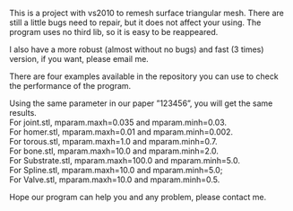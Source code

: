 This is a project with vs2010 to remesh surface triangular mesh. There are still a little bugs need to repair, but it does not affect your using. The program uses no third lib, so it is easy to be reappeared.  

I also have a more robust (almost without no bugs) and fast (3 times) version, if you want, please email me.  

There are four examples available in the repository you can use to check the performance of the program.   

Using the same parameter in our paper ”123456”, you will get the same results.  
For joint.stl, mparam.maxh=0.035 and mparam.minh=0.03.   
For homer.stl, mparam.maxh=0.01 and mparam.minh=0.002.   
For torous.stl, mparam.maxh=1.0 and mparam.minh=0.7.   
For bone.stl, mparam.maxh=10.0 and mparam.minh=2.0.   
For Substrate.stl, mparam.maxh=100.0 and mparam.minh=5.0.   
For Spline.stl, mparam.maxh=10.0 and mparam.minh=5.0;   
For Valve.stl, mparam.maxh=10.0 and mparam.minh=0.5.  

Hope our program can help you and any problem, please contact me.
